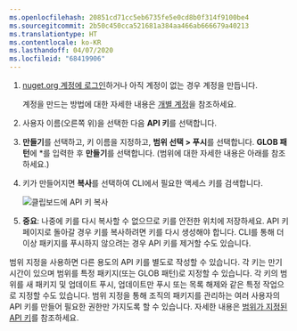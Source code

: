 ```yaml
---
ms.openlocfilehash: 20851cd71cc5eb6735fe5e0cd8b0f314f9100be4
ms.sourcegitcommit: 2b50c450cca521681a384aa466ab666679a40213
ms.translationtype: HT
ms.contentlocale: ko-KR
ms.lasthandoff: 04/07/2020
ms.locfileid: "68419906"
---
```

1. [nuget.org 계정에 로그인](https://www.nuget.org/users/account/LogOn?returnUrl=%2F)하거나 아직 계정이 없는 경우 계정을 만듭니다.

   계정을 만드는 방법에 대한 자세한 내용은 [개별 계정](../../nuget-org/individual-accounts.md)을 참조하세요.

1. 사용자 이름(오른쪽 위)을 선택한 다음 **API 키**를 선택합니다.

1. **만들기**를 선택하고, 키 이름을 지정하고, **범위 선택 > 푸시**를 선택합니다. **GLOB 패턴**에 *를 입력한 후 **만들기**를 선택합니다. (범위에 대한 자세한 내용은 아래를 참조하세요.)

1. 키가 만들어지면 **복사**를 선택하여 CLI에서 필요한 액세스 키를 검색합니다.

    ![클립보드에 API 키 복사](../media/QS_Create-02-APIKey.png)

1. **중요**: 나중에 키를 다시 복사할 수 없으므로 키를 안전한 위치에 저장하세요. API 키 페이지로 돌아갈 경우 키를 복사하려면 키를 다시 생성해야 합니다. CLI를 통해 더 이상 패키지를 푸시하지 않으려는 경우 API 키를 제거할 수도 있습니다.

범위 지정을 사용하면 다른 용도의 API 키를 별도로 작성할 수 있습니다. 각 키는 만기 시간이 있으며 범위를 특정 패키지(또는 GLOB 패턴)로 지정할 수 있습니다. 각 키의 범위를 새 패키지 및 업데이트 푸시, 업데이트만 푸시 또는 목록 해제와 같은 특정 작업으로 지정할 수도 있습니다. 범위 지정을 통해 조직의 패키지를 관리하는 여러 사용자의 API 키를 만들어 필요한 권한만 가지도록 할 수 있습니다. 자세한 내용은 [범위가 지정된 API 키](../../nuget-org/scoped-api-keys.md)를 참조하세요.